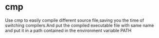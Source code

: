 # cmp
Use cmp to easily compile different source file,saving you the time of switching compilers.And put the compiled executable file with same name and put it in a path contained in the environment variable PATH

